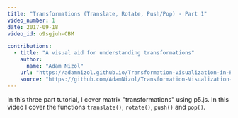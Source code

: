 ```yaml
---
title: "Transformations (Translate, Rotate, Push/Pop) - Part 1"
video_number: 1
date: 2017-09-18
video_id: o9sgjuh-CBM

contributions:
  - title: "A visual aid for understanding transformations"
    author:
      name: "Adam Nizol"
    url: "https://adamnizol.github.io/Transformation-Visualization-in-Processing/"
    source: "https://github.com/AdamNizol/Transformation-Visualization-in-Processing"
---
```


In this three part tutorial, I cover matrix "transformations" using p5.js. In this video I cover the functions `translate()`, `rotate()`, `push()` and `pop()`.
